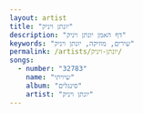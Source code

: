 ```yaml
---
layout: artist
title: "יונתן ויניק"
description: "דף האמן יונתן ויניק"
keywords: "שירים, מוזיקה, יונתן ויניק"
permalink: /artists/יונתן-ויניק/
songs:
  - number: "32783"
    name: "שיויתי"
    album: "סינגלים"
    artist: "יונתן ויניק"
---
```

